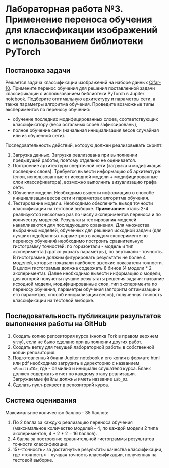 # Лабораторная работа №3. Применение переноса обучения для классификации изображений с использованием библиотеки PyTorch

## Постановка задачи

Решается задача классификации изображений на наборе данных
[Cifar-10](https://www.cs.toronto.edu/~kriz/cifar.html). Примените
перенос обучения для решения поставленной задачи классификации
с использованием библиотеки PyTorch в Jupiter notebook. Подберите
оптимальную архитектуру и параметры сети, а также параметры алгоритма
обучения. Проведите возможные типы экспериментов по переносу обучения:

- обучение последних модифицированных слоев, соответствующих классификатору
(веса остальных слоев зафиксированы),
- полное обучение сети (начальная инициализация весов случайная или
из обученной сети). 

Последовательность действий, которую должен реализовывать скрипт: 
1. Загрузка данных. Загрузка реализована при выполнении предыдущей работы,
   поэтому отдельно не оценивается.
1. Построение архитектуры сверточной сети (загрузка и модификация последних
   слоев). Требуется вывести информацию об архитектуре (слои, использованные
   от исходной модели + модифицированные слои классификатора), возможно
   выполнить визуализацию графа сети.
1. Обучение модели. Необходимо вывести информацию о способе инициализации
   весов сети и параметрах алгоритма обучения.
1. Тестирование модели. Необходимо обеспечить вывод точности классификации
   на тестовой выборке.
**Примечание:** этапы 2-4 реализуются несколько раз по числу экспериментов переноса
и по количеству моделей. Результаты тестирования моделей накапливаются
для последующего сравнения. Для множества выбранных моделей, обученных
для решения исходной задачи (для лучших подобранных параметров в каждом
эксперименте по переносу обучения) необходимо построить сравнительную
гистограмму точностей: по горизонтали - модель и тип эксперимента (кратко
указать параметры), по вертикали - точность. В гистограмме должны
фигурировать результаты не более 4 моделей, которые показали наиболее
высокие показатели точности. В целом гистограмма должна содержать
8 бинов (4 модели * 2 эксперимента). Далее необходимо вывести информацию
о модели, для которой получены лучшие результаты решения задачи: название
исходной модели, модифицированные слои, тип эксперимента по переносу
обучения, параметры обучения (алгоритм оптимизации и его параметры,
способ инициализации весов), полученная точность классификации на тестовой
выборке.

## Последовательность публикации результатов выполнения работы на GitHub

1. Создать копию репозитория курса (кнопка Fork в правом верхнем углу),
   если не было сделано при выполнении других работ.
1. Создать ветку для текущей лабораторной работы в собственной копии репозитория.
1. Подготовленный бланк Jupiter notebook и его копия в формате html или pdf
   необходимо загрузить в директорию с названием `<FamiliaIO>`, где  <FamiliaIO> -
   фамилия и инициалы слушателя курса. Бланк должен содержать отчет по каждому
   этапу реализации. Загружаемые файлы должны иметь название `Lab_03`.
1. Сделать пулл-реквест в репозиторий курса.

## Система оценивания

Максимальное количество баллов - 35 баллов:
1. По 2 балла за каждую реализацию переноса обучения (максимальное количество
   моделей - 4, по каждой модели 2 типа экспериментов, 4 * 2 * 2 = 16 баллов).
1. 4 балла за построение сравнительной гистограммы результатов точности
   классификации.
1. 15*<точность> за достигнутые результаты качества классификации, где
   <точность> - лучшая точность классификации, полученная на тестовой выборке.
